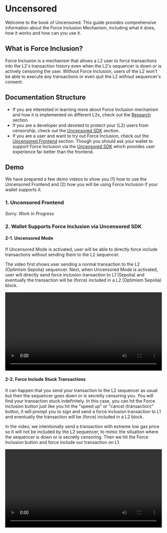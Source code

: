 # Uncensored

Welcome to the book of Uncensored. This guide provides comprehensive information about the Force Inclusion Mechanism, including what it does, how it works and how can you use it.

## What is Force Inclusion?

Force Inclusion is a mechanism that allows a L2 user to force transactions into the L2's transaction history even when the L2's sequencer is down or is actively censoring the user. Without Force Inclusion, users of the L2 won't be able to execute any transactions or even quit the L2 without sequencer's consent.

## Documentation Structure

- If you are interested in learning more about Force Inclusion mechanism and how it is implemented on different L2s, check out the [Research](research/overview.md) section.
- If you are a developer and devoted to protect your (L2) users from censorship, check out the [Uncensored SDK](sdk/overview.md) section.
- If you are a user and want to try out Force Inclusion, check out the [Uncensored Frontend](frontend/overview.md) section. Though you should ask your wallet to support Force Inclusion via the [Uncensored SDK](sdk/overview.md) which provides user experience far better than the frontend.

## Demo

We have prepared a few demo videos to show you (1) how to use the Uncensored Frontend and (2) how you will be using Force Inclusion if your wallet supports it.

### 1. Uncensored Frontend

_Sorry. Work In Progress_

### 2. Wallet Supports Force Inclusion via Uncensored SDK

#### 2-1. Uncensored Mode

If Uncensored Mode is activated, user will be able to directly force include transactions without sending them to the L2 sequencer.

The video first shows user sending a normal transaction to the L2 (Optimism Sepolia) sequencer. Next, when Uncensored Mode is activated, user will directly send force inclusion transaction to L1 (Sepolia) and eventually the transaction will be (force) included in a L2 (Optimism Sepolia) block.

<video width="100%" controls>
    <source src="/assets/videos/Uncensored-Mode.mp4" type="video/mp4">
    Your browser does not support the video tag.
</video>

#### 2-2. Force Include Stuck Transactions

It can happen that you send your transaction to the L2 sequencer as usual but then the sequencer goes down or is secretly censoring you. You will find your transaction stuck indefinitely. In this case, you can hit the Force Inclusion button just like you hit the "speed up" or "cancel (transaction)" button, it will prompt you to sign and send a force inclusion transaction to L1 and eventually the transaction will be (force) included in a L2 block.

In the video, we intentionally send a transaction with extreme low gas price so it will not be included by the L2 sequencer, to mimic the situation where the sequencer is down or is secretly censoring. Then we hit the Force Inclusion button and force include our transaction on L1.

<video width="100%" controls>
    <source src="/assets/videos/Force-Include-Stuck-Transactions.mp4" type="video/mp4">
    Your browser does not support the video tag.
</video>
